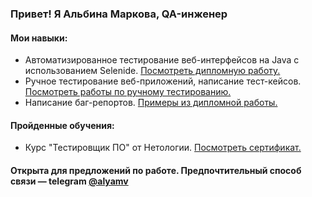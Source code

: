 ### Привет! Я Альбина Маркова, QA-инженер

#### Мои навыки:
* Автоматизированное тестирование веб-интерфейсов на Java с использованием Selenide. [Посмотреть дипломную работу.](https://github.com/albinamv/Netology-QA-Diploma)
* Ручное тестирование веб-приложений, написание тест-кейсов. [Посмотреть работы по ручному тестированию.](https://github.com/albinamv/Netology-Manual_testing)
* Написание баг-репортов. [Примеры из дипломной работы.](https://github.com/albinamv/Netology-QA-Diploma/issues?q=is%3Aopen+is%3Aissue+label%3Abug)

#### Пройденные обучения:
* Курс "Тестировщик ПО" от Нетологии. [Посмотреть сертификат.](https://github.com/albinamv/Netology-certificates#readme)


#### Открыта для предложений по работе. Предпочтительный способ связи — telegram [@alyamv](https://t.me/alyamv)
<!--
**albinamv/albinamv** is a ✨ _special_ ✨ repository because its `README.md` (this file) appears on your GitHub profile.

Here are some ideas to get you started:

- 🔭 I’m currently working on ...
- 🌱 I’m currently learning ...
- 👯 I’m looking to collaborate on ...
- 🤔 I’m looking for help with ...
- 💬 Ask me about ...
- 📫 How to reach me: ...
- 😄 Pronouns: ...
- ⚡ Fun fact: ...
-->
